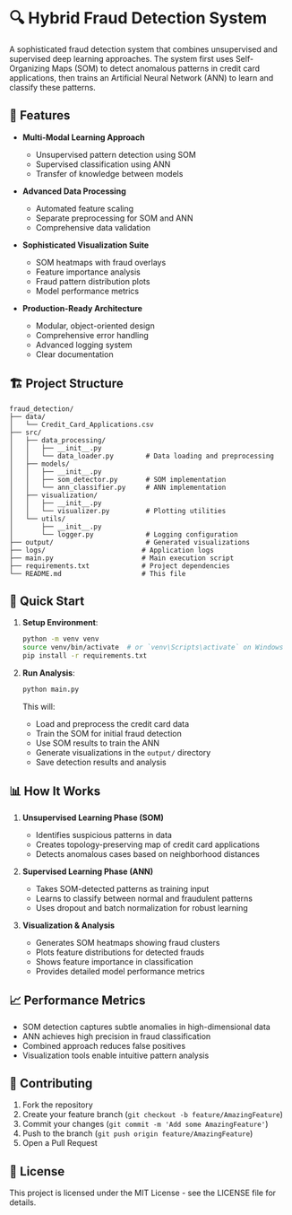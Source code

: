 # 🔍 Hybrid Fraud Detection System

A sophisticated fraud detection system that combines unsupervised and supervised deep learning approaches. The system first uses Self-Organizing Maps (SOM) to detect anomalous patterns in credit card applications, then trains an Artificial Neural Network (ANN) to learn and classify these patterns.

## 🌟 Features

- **Multi-Modal Learning Approach**
  - Unsupervised pattern detection using SOM
  - Supervised classification using ANN
  - Transfer of knowledge between models
  
- **Advanced Data Processing**
  - Automated feature scaling
  - Separate preprocessing for SOM and ANN
  - Comprehensive data validation

- **Sophisticated Visualization Suite**
  - SOM heatmaps with fraud overlays
  - Feature importance analysis
  - Fraud pattern distribution plots
  - Model performance metrics

- **Production-Ready Architecture**
  - Modular, object-oriented design
  - Comprehensive error handling
  - Advanced logging system
  - Clear documentation

## 🏗️ Project Structure

```
fraud_detection/
├── data/
│   └── Credit_Card_Applications.csv
├── src/
│   ├── data_processing/
│   │   ├── __init__.py
│   │   └── data_loader.py        # Data loading and preprocessing
│   ├── models/
│   │   ├── __init__.py
│   │   ├── som_detector.py       # SOM implementation
│   │   └── ann_classifier.py     # ANN implementation
│   ├── visualization/
│   │   ├── __init__.py
│   │   └── visualizer.py         # Plotting utilities
│   └── utils/
│       ├── __init__.py
│       └── logger.py             # Logging configuration
├── output/                       # Generated visualizations
├── logs/                        # Application logs
├── main.py                      # Main execution script
├── requirements.txt             # Project dependencies
└── README.md                    # This file
```

## 🚀 Quick Start

1. **Setup Environment**:
   ```bash
   python -m venv venv
   source venv/bin/activate  # or `venv\Scripts\activate` on Windows
   pip install -r requirements.txt
   ```

2. **Run Analysis**:
   ```bash
   python main.py
   ```

   This will:
   - Load and preprocess the credit card data
   - Train the SOM for initial fraud detection
   - Use SOM results to train the ANN
   - Generate visualizations in the `output/` directory
   - Save detection results and analysis

## 📊 How It Works

1. **Unsupervised Learning Phase (SOM)**
   - Identifies suspicious patterns in data
   - Creates topology-preserving map of credit card applications
   - Detects anomalous cases based on neighborhood distances

2. **Supervised Learning Phase (ANN)**
   - Takes SOM-detected patterns as training input
   - Learns to classify between normal and fraudulent patterns
   - Uses dropout and batch normalization for robust learning

3. **Visualization & Analysis**
   - Generates SOM heatmaps showing fraud clusters
   - Plots feature distributions for detected frauds
   - Shows feature importance in classification
   - Provides detailed model performance metrics

## 📈 Performance Metrics

- SOM detection captures subtle anomalies in high-dimensional data
- ANN achieves high precision in fraud classification
- Combined approach reduces false positives
- Visualization tools enable intuitive pattern analysis

## 🤝 Contributing

1. Fork the repository
2. Create your feature branch (`git checkout -b feature/AmazingFeature`)
3. Commit your changes (`git commit -m 'Add some AmazingFeature'`)
4. Push to the branch (`git push origin feature/AmazingFeature`)
5. Open a Pull Request

## 📄 License

This project is licensed under the MIT License - see the LICENSE file for details.